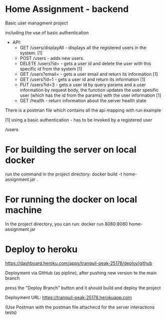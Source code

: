 # Home Assignment - backend

Basic user managment project

including the use of basic authentication 

* API:
	* GET /users/displayAll - displays all the registered users in the system. [1]
	* POST /users - adds new users.
	* DELETE /users?id=<userId> - gets a user id and delete the user with this specific id from the system [1]
	* GET /users?email=<userEmail> - gets a user email and return its information [1]
	* GET /users?id=1 - gets a user id and return its information [1]
	* PUT /users?id=3 - gets a user id by query params and a user information by request body, the function updates the user spesific user (which has the id from the params) with the user information [1]
	* GET /health - return information about the server health state
	
	
There is a postman file which contains all the api mapping with run example


[1] using a basic authentication - has to be invoked by a registered user

/users

# For building the server on local docker

run the command in the project directory: docker build -t home-assignment.jar . 

# For running the docker on local machine

In the project directory, you can run: docker run 8080:8080 home-assignment.jar

# Deploy to heroku

https://dashboard.heroku.com/apps/tranquil-peak-25178/deploy/github

Deployment via GitHub (as pipline), after pushing new version to the main branch 

press the "Deploy Branch" button and it should build and deploy the project

Deployment URL: https://tranquil-peak-25178.herokuapp.com

(Use Postman with the postman file attachecd for the server interactions tests) 
